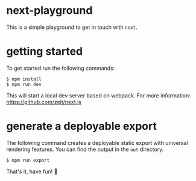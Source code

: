 # next-playground

This is a simple playground to get in touch with `next`.

# getting started

To get started run the following commands:

```shell
$ npm install
$ npm run dev
```

This will start a local dev server based on webpack. For more information: https://github.com/zeit/next.js

# generate a deployable export

The following command creates a deployable static export with universal rendering features. You can find the output in the `out` directory.

```shell
$ npm run export
```

That's it, have fun! 🎉
